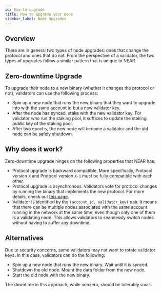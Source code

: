 ```yaml
---
id: how-to-upgrade
title: How to upgrade your node
sidebar_label: Node Upgrades
---
```


## Overview

There are in general two types of node upgrades: ones that change the protocol and ones that do not. From the perspective
of a validator, the two types of upgrades follow a similar pattern that is unique to NEAR.

## Zero-downtime Upgrade

To upgrade their node to a new binary (whether it changes the protocol or not), validators can use the following process:
* Spin up a new node that runs the new binary that they want to upgrade into with the same account id but 
a new validator key.
* After the node has synced, stake with the new validator key. For validator who run the staking pool, it suffices to
update the staking public key of the staking pool.
* After two epochs, the new node will become a validator and the old node can be safely shutdown.

## Why does it work?

Zero-downtime upgrade hinges on the following properties that NEAR has:
* Protocol upgrade is backward compatible. More specifically, Protocol version `X` and Protocol version `X-1` must be
fully compatible with each other. 
* Protocol upgrade is asynchronous. Validators vote for protocol changes by running the binary that implements the new
protocol. For more details, check out [this page](https://github.com/nearprotocol/NEPs/blob/master/specs/ChainSpec/Upgradability.md).
* Validator is identified by the `(account_id, validator_key)` pair. It means that there can be multiple nodes associated
with the same account running in the network at the same time, even though only one of them is a validating node. This
allows validators to seamlessly switch nodes without having to suffer any downtime.

## Alternatives

Due to security concerns, some validators may not want to rotate validator keys. In this case, validators can do the
following:
* Spin up a new node that runs the new binary. Wait until it is synced.
* Shutdown the old node. Mount the data folder from the new node.
* Start the old node with the new binary.

The downtime in this approach, while nonzero, should be tolerably small.

  
